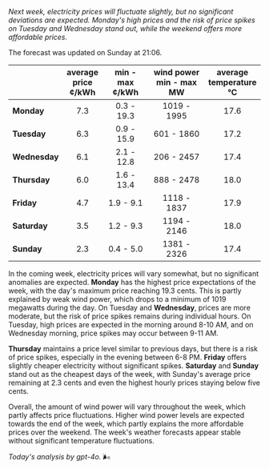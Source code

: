 *Next week, electricity prices will fluctuate slightly, but no significant deviations are expected. Monday's high prices and the risk of price spikes on Tuesday and Wednesday stand out, while the weekend offers more affordable prices.*

The forecast was updated on Sunday at 21:06.

|             | average<br>price<br>¢/kWh | min - max<br>¢/kWh | wind power<br>min - max<br>MW | average<br>temperature<br>°C |
|:-------------|:----------------:|:----------------:|:-------------:|:-------------:|
| **Monday** | 7.3 | 0.3 - 19.3 | 1019 - 1995 | 17.6 |
| **Tuesday**   | 6.3 | 0.9 - 15.9 | 601 - 1860  | 17.2 |
| **Wednesday** | 6.1 | 2.1 - 12.8 | 206 - 2457  | 17.4 |
| **Thursday**   | 6.0 | 1.6 - 13.4 | 888 - 2478  | 18.0 |
| **Friday** | 4.7 | 1.9 - 9.1  | 1118 - 1837 | 17.9 |
| **Saturday**  | 3.5 | 1.2 - 9.3  | 1194 - 2146 | 18.0 |
| **Sunday** | 2.3 | 0.4 - 5.0  | 1381 - 2326 | 17.4 |

In the coming week, electricity prices will vary somewhat, but no significant anomalies are expected. **Monday** has the highest price expectations of the week, with the day's maximum price reaching 19.3 cents. This is partly explained by weak wind power, which drops to a minimum of 1019 megawatts during the day. On Tuesday and **Wednesday**, prices are more moderate, but the risk of price spikes remains during individual hours. On Tuesday, high prices are expected in the morning around 8-10 AM, and on Wednesday morning, price spikes may occur between 9-11 AM.

**Thursday** maintains a price level similar to previous days, but there is a risk of price spikes, especially in the evening between 6-8 PM. **Friday** offers slightly cheaper electricity without significant spikes. **Saturday** and **Sunday** stand out as the cheapest days of the week, with Sunday's average price remaining at 2.3 cents and even the highest hourly prices staying below five cents.

Overall, the amount of wind power will vary throughout the week, which partly affects price fluctuations. Higher wind power levels are expected towards the end of the week, which partly explains the more affordable prices over the weekend. The week's weather forecasts appear stable without significant temperature fluctuations.

*Today's analysis by gpt-4o.* 🌬️
